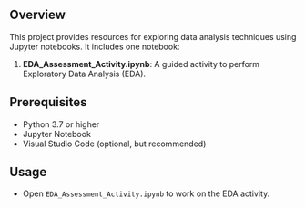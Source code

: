 ## Overview
This project provides resources for exploring data analysis techniques using Jupyter notebooks. It includes one notebook:

1. **EDA_Assessment_Activity.ipynb**: A guided activity to perform Exploratory Data Analysis (EDA).

## Prerequisites
- Python 3.7 or higher
- Jupyter Notebook
- Visual Studio Code (optional, but recommended)

## Usage
- Open `EDA_Assessment_Activity.ipynb` to work on the EDA activity.
